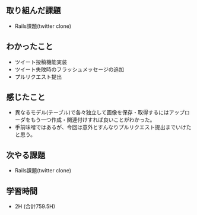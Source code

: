 ## 取り組んだ課題
- Rails課題(twitter clone)

## わかったこと
- ツイート投稿機能実装
- ツイート失敗時のフラッシュメッセージの追加
- プルリクエスト提出
  
## 感じたこと  
- 異なるモデル(テーブル)で各々独立して画像を保存・取得するにはアップローダをもう一つ作成・関連付けすれば良いことがわかった。
- 手前味噌ではあるが、今回は意外とすんなりプルリクエスト提出までいけたと思う。

## 次やる課題  
- Rails課題(twitter clone)
  
## 学習時間  
- 2H (合計759.5H)
